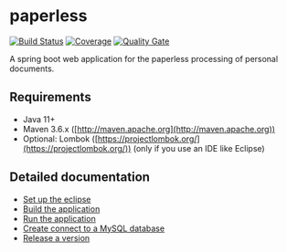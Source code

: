 # paperless

[![Build Status](https://travis-ci.org/karstenroethig/paperless.svg?branch=master)](https://travis-ci.org/karstenroethig/paperless)
[![Coverage](https://sonarcloud.io/api/project_badges/measure?project=karstenroethig.paperless%3Apaperless-project&metric=coverage)](https://sonarcloud.io/dashboard?id=karstenroethig.paperless%3Apaperless-project)
[![Quality Gate](https://sonarcloud.io/api/project_badges/measure?project=karstenroethig.paperless%3Apaperless-project&metric=alert_status)](https://sonarcloud.io/dashboard/index/karstenroethig.paperless:paperless-project)


A spring boot web application for the paperless processing of personal documents.


## Requirements

* Java 11+
* Maven 3.6.x ([http://maven.apache.org](http://maven.apache.org))
* Optional: Lombok ([https://projectlombok.org/](https://projectlombok.org/)) (only if you use an IDE like Eclipse)


## Detailed documentation

* [Set up the eclipse](documentation/development/how-to_set_up_eclipse.md)
* [Build the application](documentation/development/how-to_build_the_application.md)
* [Run the application](documentation/distribution/README.md)
* [Create connect to a MySQL database](documentation/distribution/README.md)
* [Release a version](documentation/development/how-to_release_a_version.md)
